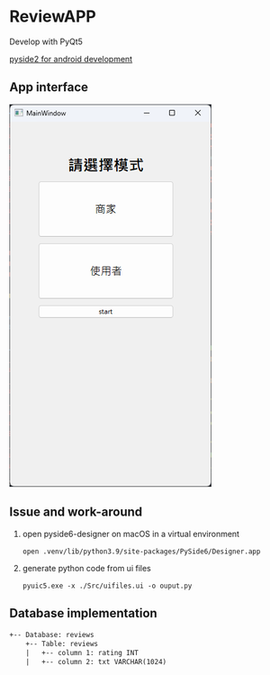 # ReviewAPP

Develop with PyQt5

[pyside2 for android development](https://stackoverflow.com/questions/70907303/pyside2-for-android-development)

## App interface
![sample image](./Images/UI_page1.png)


## Issue and work-around

1. open pyside6-designer on macOS in a virtual environment
    ```
    open .venv/lib/python3.9/site-packages/PySide6/Designer.app 
    ```

2. generate python code from ui files
    ```
    pyuic5.exe -x ./Src/uifiles.ui -o ouput.py
    ```
## Database implementation

```
+-- Database: reviews
    +-- Table: reviews
    |   +-- column 1: rating INT
    |   +-- column 2: txt VARCHAR(1024)
```